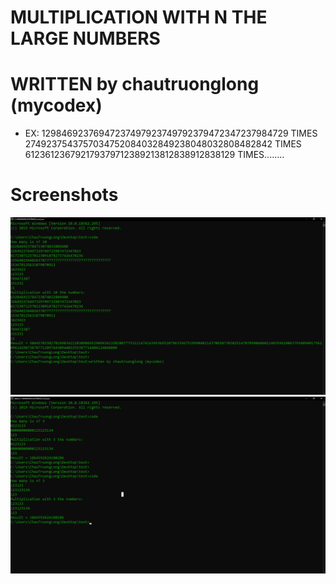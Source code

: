 # MULTIPLICATION WITH N THE LARGE NUMBERS

# WRITTEN by chautruonglong (mycodex)

* EX:
12984692376947237497923749792379472347237984729
TIMES
2749237543757034752084032849238048032808482842
TIMES
612361236792179379712389213812838912838129
TIMES........

# Screenshots
  
![alt text](/screenshots/test%201.png)
![alt text](/screenshots/test%202.png)